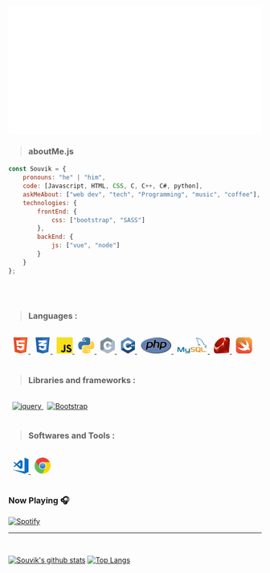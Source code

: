 <!-- > ### Hi there 👋 Welcome to my GitHub Account! I'm Souvik Das, full stack developer.... -->

<!-- <h3 style="border-left: 3px solid gray; padding-left: 10px;"> Hi there 👋 Welcome to my GitHub Account! I'm Souvik Das, full stack developer.... </h3> -->

<!-- **SouvikDas-git/SouvikDas-git** is a ✨ _special_ ✨ repository because its `README.md` (this file) appears on your GitHub profile.

Here are some ideas to get you started: -->


![Hi there 👋 Welcome to my GitHub Account! I'm Souvik Das, full stack developer...](cover.svg)


<!-- - 🔭 I’m currently working on ...
- 🌱 I’m currently learning ...
- 👯 I’m looking to collaborate on ...
- 🤔 I’m looking for help with ...
- 💬 Ask me about ...
- 📫 How to reach me: ...
- 😄 Pronouns: ...
- ⚡ Fun fact: ... -->

<!-- <br> -->

> ### aboutMe.js


```javascript
const Souvik = {
    pronouns: "he" | "him",
    code: [Javascript, HTML, CSS, C, C++, C#, python],
    askMeAbout: ["web dev", "tech", "Programming", "music", "coffee"],
    technologies: {
        frontEnd: {
            css: ["bootstrap", "SASS"]
        },
        backEnd: {
            js: ["vue", "node"]
        }
    }
};
```
<br>
<br>

> ### Languages :
<br>
&nbsp;
<a href="https://www.w3.org/html/" target="_blank">
<img alt="HTML5" height="32px" src="html_icon.svg">
</a>
&nbsp;
<a href="https://www.w3schools.com/css/" target="_blank">
<img alt="CSS3" height="32px" src="css_icon.svg">
</a>
&nbsp;
<a href="https://www.javascript.com/" target="_blank">
<img alt="javascript" height="32px" src="js_icon.svg">
</a>
&nbsp;
<a href="https://www.python.org/" target="_blank">
<img alt="Python" height="32px" src="python_icon.svg">
</a>
&nbsp;
<a href="https://www.cprogramming.com/" target="_blank">
<img alt="C" height="32px" src="c_icon.svg">
</a>
&nbsp;
<a href="https://www.cprogramming.com/" target="_blank">
<img alt="C++" height="32px" src="cpp_icon.svg">
</a>
&nbsp;
<a href="https://www.php.net/" target="_blank">
<img alt="php" height="32px" src="php_icon.svg">
</a>
&nbsp;
<a href="https://www.mysql.com/" target="_blank">
<img alt="mysql" height="32px" src="mysql_icon.svg">
</a>
&nbsp;
<a href="https://www.ruby-lang.org/en/" target="_blank">
<img alt="ruby" height="32px" src="ruby_icon.svg">
</a>
&nbsp;
<a href="https://developer.apple.com/swift/" target="_blank">
<img alt="swift" height="32px" src="swift_icon.svg">
</a>

<br>
<br>

> ### Libraries and frameworks :
<br>
&nbsp;
<a href="https://jquery.com/" target="_blank">
<img alt="jquery" height="32px" src="https://jquery.com/jquery-wp-content/themes/jquery.com/i/favicon.ico">
</a>
&nbsp;
<a href="https://getbootstrap.com/" target="_blank">
<img alt="Bootstrap" height="32px" src="https://getbootstrap.com/docs/5.1/assets/img/favicons/favicon-32x32.png">
</a>

<br>
<br>

> ### Softwares and Tools :
<br>
&nbsp;
<a href="https://code.visualstudio.com/" target="_blank">
<img alt="Visual Studio Code" height="32px" src="vscode_icon.svg">
</a>
&nbsp;
<a href="https://www.google.com/chrome/fast-and-secure/" target="_blank">
<img alt="Google Chrome" height="32px" src="chrome_icon.svg">
</a>

<br>
<br>

### Now Playing 🎧

[![Spotify](https://github-readme-remake.vercel.app/api/spotify)](https://open.spotify.com/user/drqq0s1nekazb03qwe9klpi0f)

<!-- <br/> -->

---

<br>

[![Souvik's github stats](https://github-readme-stats.vercel.app/api?username=SouvikDas-git&include_all_commits=true&count_private=true&show_icons=true&line_height=20&title_color=FFFFFF&icon_color=F28C0F&text_color=969696&bg_color=0D1117)](https://github.com/anuraghazra/github-readme-stats)
[![Top Langs](https://github-readme-stats.vercel.app/api/top-langs/?username=SouvikDas-git&layout=compact&show_icons=true&line_height=20&title_color=FFFFFF&icon_color=FFFFFF&text_color=FFFFFF&bg_color=0D1117)](https://github.com/anuraghazra/github-readme-stats)
